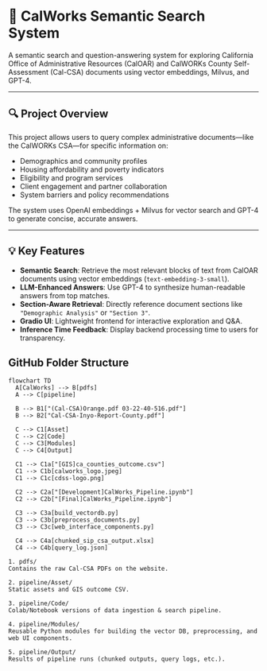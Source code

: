 # 🧾 CalWorks Semantic Search System

A semantic search and question-answering system for exploring California Office of Administrative Resources (CalOAR) and CalWORKs County Self-Assessment (Cal-CSA) documents using vector embeddings, Milvus, and GPT-4.

---

## 🔍 Project Overview

This project allows users to query complex administrative documents—like the CalWORKs CSA—for specific information on:

- Demographics and community profiles
- Housing affordability and poverty indicators
- Eligibility and program services
- Client engagement and partner collaboration
- System barriers and policy recommendations

The system uses OpenAI embeddings + Milvus for vector search and GPT-4 to generate concise, accurate answers.

---

## 💡 Key Features

- **Semantic Search**: Retrieve the most relevant blocks of text from CalOAR documents using vector embeddings (`text-embedding-3-small`).
- **LLM-Enhanced Answers**: Use GPT-4 to synthesize human-readable answers from top matches.
- **Section-Aware Retrieval**: Directly reference document sections like `"Demographic Analysis"` or `"Section 3"`.
- **Gradio UI**: Lightweight frontend for interactive exploration and Q&A.
- **Inference Time Feedback**: Display backend processing time to users for transparency.

## GitHub Folder Structure 

```mermaid
flowchart TD
  A[CalWorks] --> B[pdfs]
  A --> C[pipeline]

  B --> B1["(Cal-CSA)Orange.pdf 03-22-40-516.pdf"]
  B --> B2["Cal-CSA-Inyo-Report-County.pdf"]

  C --> C1[Asset]
  C --> C2[Code]
  C --> C3[Modules]
  C --> C4[Output]

  C1 --> C1a["[GIS]ca_counties_outcome.csv"]
  C1 --> C1b[calworks_logo.jpeg]
  C1 --> C1c[cdss-logo.png]

  C2 --> C2a["[Development]CalWorks_Pipeline.ipynb"]
  C2 --> C2b["[Final]CalWorks_Pipeline.ipynb"]

  C3 --> C3a[build_vectordb.py]
  C3 --> C3b[preprocess_documents.py]
  C3 --> C3c[web_interface_components.py]

  C4 --> C4a[chunked_sip_csa_output.xlsx]
  C4 --> C4b[query_log.json]

1. pdfs/
Contains the raw Cal-CSA PDFs on the website.

2. pipeline/Asset/
Static assets and GIS outcome CSV.

3. pipeline/Code/
Colab/Notebook versions of data ingestion & search pipeline.

4. pipeline/Modules/
Reusable Python modules for building the vector DB, preprocessing, and web UI components.

5. pipeline/Output/
Results of pipeline runs (chunked outputs, query logs, etc.).
